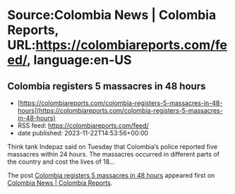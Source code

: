 # Source:Colombia News | Colombia Reports, URL:https://colombiareports.com/feed/, language:en-US

## Colombia registers 5 massacres in 48 hours
 - [https://colombiareports.com/colombia-registers-5-massacres-in-48-hours](https://colombiareports.com/colombia-registers-5-massacres-in-48-hours)
 - RSS feed: https://colombiareports.com/feed/
 - date published: 2023-11-22T14:53:56+00:00

<p>Think tank Indepaz said on Tuesday that Colombia&#8217;s police reported five massacres within 24 hours. The massacres occurred in different parts of the country and cost the lives of 18&#8230;</p>
<p>The post <a href="https://colombiareports.com/colombia-registers-5-massacres-in-48-hours/" rel="nofollow">Colombia registers 5 massacres in 48 hours</a> appeared first on <a href="https://colombiareports.com" rel="nofollow">Colombia News | Colombia Reports</a>.</p>

